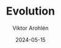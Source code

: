---
title: Evolution
subject: BIOBIO1
date: 2024-05-15
exam: prov
curriculum: GY11
class: NA23
author: Viktor Arohlén
assessment: matris
type: kortsvar, frisvar
tags: evolution, samevolution, selektion, naturligt urval, genetisk drift, divergent evolution, konvergent evolution
---